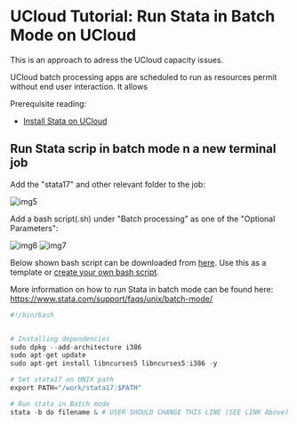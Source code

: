 # UCloud Tutorial: Run Stata in Batch Mode on UCloud

This is an approach to adress the UCloud capacity issues. 

UCloud batch processing apps are scheduled to run as resources permit without end user interaction. It allows 

Prerequisite reading:

- [Install Stata on UCloud](/Tutorials/STATA/install/)

## Run Stata scrip in batch mode n a new terminal job

Add the "stata17" and other relevant folder to the job:

![img5](/Tutorials/STATA/images/img5.PNG)

Add a bash script(.sh) under "Batch processing" as one of the "Optional Parameters":

![img6](/Tutorials/STATA/images/img6.PNG)
![img7](/Tutorials/STATA/images/img7.PNG)


Below shown bash script can be downloaded from [here](https://github.com/CBS-HPC/Tutorials/blob/main/STATA/batchscript.sh). Use this as a template or [create your own bash script](https://www.howtogeek.com/261591/how-to-create-and-run-bash-shell-scripts-on-windows-10/).

More information on how to run Stata in batch mode can be found here: https://www.stata.com/support/faqs/unix/batch-mode/

```R
#!/bin/bash


# Installing dependencies
sudo dpkg --add-architecture i386
sudo apt-get update
sudo apt-get install libncurses5 libncurses5:i386 -y

# Set stata17 on UNIX path
export PATH="/work/stata17:$PATH"

# Run stata in Batch mode
stata -b do filename & # USER SHOULD CHANGE THIS LINE (SEE LINK Above)

```
